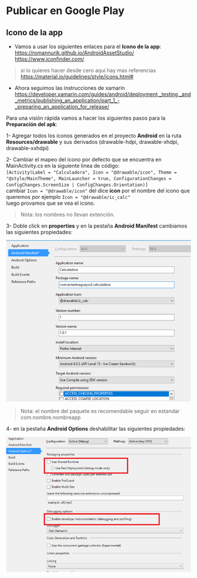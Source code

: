 # Publicar en Google Play

## Icono de la app

* Vamos a usar los siguientes enlaces para el **Icono de la app**:  
https://romannurik.github.io/AndroidAssetStudio/  
https://www.iconfinder.com/

> si lo quieres hacer desde cero aqui hay mas referencias  
https://material.io/guidelines/style/icons.html#

* Ahora seguimos las instrucciones de xamarin  
https://developer.xamarin.com/guides/android/deployment,_testing,_and_metrics/publishing_an_application/part_1_-_preparing_an_application_for_release/

Para una visión rápida vamos  a hacer los siguientes pasos para la **Preparación del apk**:  

1- Agregar todos los iconos generados en el proyecto **Android** en la ruta **Resources/drawable** y sus derivados (drawable-hdpi, drawable-xhdpi, drawable-xxhdpi)  

2- Cambiar el mapeo del icono por defecto que se encuentra en MainActivity.cs en la siguiente linea de código:  
``[Activity(Label = "Calculadora", Icon = "@drawable/icon", Theme = "@style/MainTheme", MainLauncher = true, ConfigurationChanges = ConfigChanges.ScreenSize | ConfigChanges.Orientation)]``  
cambiar ``Icon = "@drawable/icon"`` del dice **icon** por el nombre del icono que queremos por ejemplo ``Icon = "@drawable/ic_calc"``  
luego provamos que se vea el icono.

> Nota: los nombres no llevan extención.

3- Doble click en **properties** y en la pestaña **Android Manifest** cambiamos las siguientes propiedades:

![](https://github.com/ernestoaguaysol/mis-guias/blob/master/Imagenes/Calculadora/calculadora-Captura%20de%20pantalla%20(30).png)

> Nota: el nombre del paquete es recomendable seguir eo estandar com.nombre.nombreapp

4- en la pestaña **Android Options** deshabilitar las siguientes propiedades:

![](https://github.com/ernestoaguaysol/mis-guias/blob/master/Imagenes/Calculadora/calculadora-Captura%20de%20pantalla%20(31).png)
